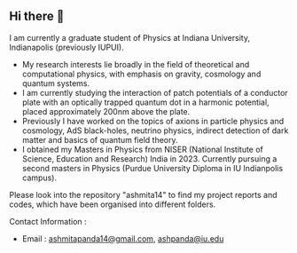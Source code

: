 ## Hi there 👋

<!--
**ashmita14/ashmita14** is a ✨ _special_ ✨ repository because its `README.md` (this file) appears on your GitHub profile.

Here are some ideas to get you started:

- 🔭 I’m currently working on ...
- 🌱 I’m currently learning ...
- 👯 I’m looking to collaborate on ...
- 🤔 I’m looking for help with ...
- 💬 Ask me about ...
- 📫 How to reach me: ...
- 😄 Pronouns: ...
- ⚡ Fun fact: ...
-->
I am currently a graduate student of Physics at Indiana University, Indianapolis (previously IUPUI).

- My research interests lie broadly in the field of theoretical and computational physics, with emphasis on gravity, cosmology and quantum systems. 
- I am currently studying the interaction of patch potentials of a conductor plate with an optically trapped quantum dot in a harmonic potential, placed approximately 200nm above the plate.
- Previously I have worked on the topics of axions in particle physics and cosmology, AdS black-holes, neutrino physics, indirect detection of dark matter and basics of quantum field theory.
- I obtained my Masters in Physics from NISER (National Institute of Science, Education and Research) India in 2023. Currently pursuing a second masters in Physics (Purdue University Diploma in IU Indianpolis campus).

Please look into the repository "ashmita14" to find my project reports and codes, which have been organised into different folders.

Contact Information : 
- Email : ashmitapanda14@gmail.com, ashpanda@iu.edu



